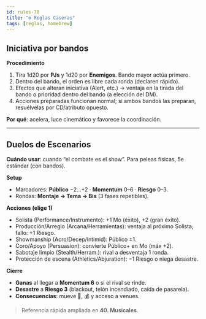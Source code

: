 ```yaml
---
id: rules-70
title: "⚙️ Reglas Caseras"
tags: [reglas, homebrew]
---
```


## Iniciativa por bandos
**Procedimiento**
1) Tira 1d20 por **PJs** y 1d20 por **Enemigos**. Bando mayor actúa primero.  
2) Dentro del bando, el orden es libre cada ronda (declaren rápido).  
3) Efectos que alteran iniciativa (Alert, etc.) → ventaja en la tirada del bando o prioridad dentro del bando (a elección del DM).  
4) Acciones preparadas funcionan normal; si ambos bandos las preparan, resuélvelas por CD/atributo opuesto.

**Por qué**: acelera, luce cinemático y favorece la coordinación.

---

## Duelos de Escenarios
**Cuándo usar**: cuando “el combate es el show”. Para peleas físicas, 5e estándar (con bandos).

**Setup**
- Marcadores: **Público** −2…+2 · **Momentum** 0–6 · **Riesgo** 0–3.  
- Rondas: **Montaje → Tema → Bis** (3 fases repetibles).

**Acciones (elige 1)**
- Solista (Performance/Instrumento): +1 Mo (éxito), +2 (gran éxito).  
- Producción/Arreglo (Arcana/Herramientas): ventaja al próximo Solista; fallo: +1 Riesgo.  
- Showmanship (Acro/Decep/Intimid): Público ±1.  
- Coro/Apoyo (Persuasion): convierte Público+ en Mo (máx +2).  
- Sabotaje limpio (Stealth/Herram.): rival a desventaja 1 ronda.  
- Protección de escena (Athletics/Abjuration): −1 Riesgo o niega desastre.

**Cierre**
- **Ganas** al llegar a **Momentum 6** o si el rival se rinde.  
- **Desastre** a **Riesgo 3** (blackout, telón incendiado, caída de pasarela).  
- **Consecuencias**: mueve 🔔, 💰 y acceso a venues.  

> Referencia rápida ampliada en **40. Musicales**.

